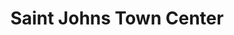 ---
title: Saint Johns Town Center
url: /saint-johns-town-center/
latitude: 30.26
longitude: -81.525
---